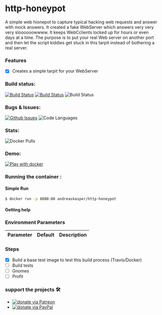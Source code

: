 # http-honeypot
A simple web hionepot to capture typical hacking web requests and answer with mock answers. It created a fake WebServer which answers very very very sloooooowwww. It keeps WebCclients locked up for hours or even days at a time. The purpose is to put your real Web server on another port and then let the script kiddies get stuck in this tarpit instead of bothering a real server.

### Features
- [x] Creates a simple tarpit for your WebServer

### Build status:
[![Build Status](https://img.shields.io/docker/cloud/automated/andreaskasper/http-honeypot.svg)](https://hub.docker.com/r/andreaskasper/http-honeypot)
[![Build Status](https://img.shields.io/docker/cloud/build/andreaskasper/http-honeypot.svg)](https://hub.docker.com/r/andreaskasper/http-honeypot)
![Build Status](https://img.shields.io/docker/image-size/andreaskasper/http-honeypot/latest)

### Bugs & Issues:
[![Github Issues](https://img.shields.io/github/issues/andreaskasper/http-honeypot.svg)](https://github.com/andreaskasper/http-honeypot/issues)
![Code Languages](https://img.shields.io/github/languages/top/andreaskasper/http-honeypot.svg)

### Stats:
![Docker Pulls](https://img.shields.io/docker/pulls/andreaskasper/http-honeypot.svg)

### Demo:
[![Play with docker](https://raw.githubusercontent.com/play-with-docker/stacks/cff22438cb4195ace27f9b15784bbb497047afa7/assets/images/button.png)](http://play-with-docker.com/?stack=https://raw.githubusercontent.com/andreaskasper/http-honeypot/main/stack.yml)

### Running the container :
#### Simple Run

```sh
$ docker run -p 8080:80 andreaskasper/http-honeypot
```

#### Getting help


### Environment Parameters
| Parameter     | Default       | Description   |
| ------------- |:-------------:|:------------- |

### Steps
- [x] Build a base test image to test this build process (Travis/Docker)
- [ ] Build tests
- [ ] Gnomes
- [ ] Profit

### support the projects :hammer_and_wrench:
* [![donate via Patreon](https://img.shields.io/badge/Donate-Patreon-green.svg)](https://www.patreon.com/AndreasKasper)
* [![donate via PayPal](https://img.shields.io/badge/Donate-PayPal-green.svg)](https://www.paypal.me/AndreasKasper)

